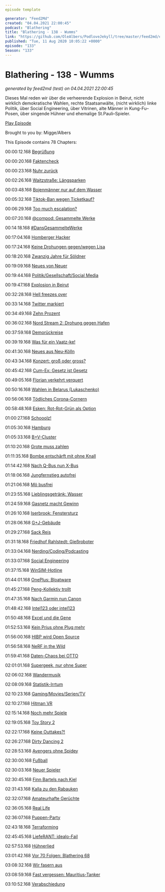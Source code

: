 ```yaml
---
episode template

generator: "Feed2Md"
created: "04.04.2021 22:00:45"
podcast: "Blathering"
title: "Blathering - 138 - Wumms"
link: "https://github.com/OleAlbers/PodloveJekyll/tree/master/feed2md/example/export/seasons/5/2020/8/Blathering - 138 - Wumms.md"
published: "Tue, 11 Aug 2020 10:05:22 +0000"
episode: "133"
Season: "133"
---
```


# Blathering - 138 - Wumms
_generated by feed2md (test) on 04.04.2021 22:00:45_

Dieses Mal reden wir über die verheerende Explosion in Beirut, nicht wirklich demokratische Wahlen, rechte Staatsanwälte, (nicht wirklich) linke Politik, über Social Engineering, über Vitrinen, alte Männer in Kung-Fu–Posen, über singende Hühner und ehemalige St.Pauli–Spieler.

[Play Episode](https://www.blathering.de/podlove/file/1305/s/feed/c/mp3/blathering_138.mp3)

Brought to you by: Migge/Albers

This Episode contains 78 Chapters:


00:00:12.168 [Begrüßung]()

00:00:20.168 [Faktencheck]()

00:00:23.168 [Nuhr zurück](https://www.youtube.com/watch?v=_R0ywINFaOo&)

00:02:26.168 [Waitzstraße: Längsparken](https://hamburg1.de/nachrichten/45774/Waitzstrasse_Neue_Parkzonen_missachtet.html)

00:03:48.168 [Bojenmänner nur auf dem Wasser](https://www.hamburg.de/sehenswuerdigkeiten/4611904/balkenhol-figuren/)

00:05:32.168 [Tiktok-Ban wegen Ticketkauf?](https://twitter.com/TaylorLorenz/status/1290685335412842498)

00:06:29.168 [Too much escalation?](https://taz.de/Rigorose-Strafe-fuer-Basketballer-Saibou/!5705841/)

00:07:20.168 [@compod: Gesammelte Werke](https://twitter.com/search?q=(from%3Acompod)%20(%40blathering_pod)%20until%3A2020-08-11%20since%3A2020-08-05&src=typed_query&f=live)

00:14:18.168 [#DansGesammelteWerke](https://twitter.com/search?q=(from%3Aevildanwallace)%20(%40blathering_pod)%20until%3A2020-08-11%20since%3A2020-08-05&src=typed_query&f=live)

00:17:04.168 [Homberger Hacker](https://www.lauterbacher-anzeiger.de/lokales/vogelsbergkreis/alsfeld/homberger-hacker-am-jugendschoffengericht-in-alsfeld_22007969)

00:17:24.168 [Keine Drohungen gegen/wegen Lisa](https://twitter.com/schneidermanHH/status/1291866077065105410)

00:18:20.168 [Zwanzig Jahre für Söldner](https://taz.de/Versuchte-Entfuehrung-von-Venezuelas-Staatschef/!5705978/)

00:19:09.168 [Neues von Neuer](https://twitter.com/RobertClaus13/status/1291825758185365506)

00:19:44.168 [Politik/Gesellschaft/Social Media]()

00:19:47.168 [Explosion in Beirut](https://www.tagesschau.de/ausland/beirut-explosion-reaktionen-107.html)

00:32:28.168 [Hell freezes over](https://twitter.com/tazgezwitscher/status/1291323130531786753)

00:33:14.168 [Twitter markiert](https://twitter.com/Shayan86/status/1291407114691325953)

00:34:49.168 [Zehn Prozent](https://taz.de/Verteidigungsausgaben-in-der-Nato/!5700254/)

00:36:02.168 [Nord Stream 2: Drohung gegen Hafen](https://www.faz.net/aktuell/wirtschaft/klima-energie-und-umwelt/nord-stream-2-schwesig-empoert-ueber-drohung-gegen-hafen-16894385.html)

00:37:59.168 [Demorückreise](https://twitter.com/LarsWienand/status/1291085775057166338)

00:39:19.168 [Was für ein Vaatz-ke!](https://www.tagesspiegel.de/politik/cdu-politiker-auf-abwegen-der-flirt-des-arnold-vaatz-mit-den-corona-leugnern/26072174.html)

00:41:30.168 [Neues aus Neu-Kölln](https://www.tagesspiegel.de/berlin/polizei-justiz/rechtsextremistische-anschlaege-in-neukoelln-drueckte-der-staatsanwalt-wegen-afd-sympathien-ein-auge-zu/26069882.html)

00:43:34.168 [Konzert: groß oder gross?](https://twitter.com/tknuewer/status/1292013418812256257)

00:45:42.168 [Cum-Ex: Gesetz ist Gesetz](https://lagedernation.org/2020/08/07/ldn199-explosion-in-beirut-2-corona-welle-regelbetrieb-in-schulen-interview-prof-dr-karl-lauterbach-cum-ex-rechte-strukturen/?t=1%3A04%3A01)

00:49:05.168 [Florian verkehrt verquert](https://taz.de/Kabarettist-Schroeder-auf-Corona-Demo/!5701935/)

00:50:16.168 [Wahlen in Belarus (Lukaschenko)](https://www.tagesschau.de/ausland/belarus-praesidentenwahl-lukaschenko-101.html)

00:56:06.168 [Tödliches Corona-Cornern](https://www.tagesschau.de/ausland/schiesserei-washington-103.html)

00:58:48.168 [Esken: Rot-Rot-Grün als Option](https://www.sueddeutsche.de/politik/spd-rot-rot-gruen-esken-walter-borjans-1.4993824)

01:00:27.168 [Schooolz!](https://twitter.com/OlafScholz/status/1292745005300420608)

01:05:30.168 [Hamburg]()

01:05:33.168 [B+V-Cluster](https://www.ndr.de/nachrichten/hamburg/coronavirus/Testreihe-abgeschlossen-59-Corona-Faelle-bei-BlohmVoss,voss260.html)

01:10:20.168 [Grote muss zahlen](https://www.mopo.de/hamburg/politik/bussgeld-nach--corona-feier--grote-zur-strafzahlung-verdonnert---entlassung-gefordert-37136336)

01:11:35.168 [Bombe entschärft mit ohne Knall](https://www.presseportal.de/blaulicht/pm/82522/4671756)

01:14:42.168 [Nach Q-Bus nun X-Bus](https://dialog.hochbahn.de/bus-in-zukunft/ein-blick-auf-das-mysteriose-x-was-hinter-den-xpressbussen-steckt/)

01:18:06.168 [Jungfernstieg autofrei](https://www.hamburg.de/pressearchiv-fhh/14177810/2020-08-!06-bsw-jungfernstieg-wird-attraktiver/)

01:21:06.168 [Mö busfrei](https://dialog.hochbahn.de/allgemein/die-moe-wird-verkehrsfrei-und-was-passiert-mit-den-ganzen-bussen/)

01:23:55.168 [Lieblingsgetränk: Wasser](https://www.ndr.de/fernsehen/programm/epg104_date-2020-08-04_display-all.html)

01:24:59.168 [Gasnetz macht Gewinn](https://www.ndr.de/fernsehen/sendungen/hamburg_journal_1800/Gasnetz-Hamburg-erreicht-Gewinnzone,hamj98504.html)

01:26:10.168 [Iserbrook: Fenstersturz](https://www.ndr.de/fernsehen/sendungen/hamburg_journal/Neunjaehriger-aus-dem-Fenster-einer-Schule-gestuerzt,hamj98570.html)

01:28:06.168 [G+J-Gebäude](https://hamburg1.de/nachrichten/45762/Stadt_will_G_J_Gebaeude_doch_nicht_kaufen.html)

01:29:27.168 [Sack Reis](https://www.derstandard.at/story/2000119263044/kokain-im-wert-von-300-millionen-euro-in-hamburg-sichergestellt)

01:31:18.168 [Friedhof Rahlstedt: Gießroboter](https://hamburg1.de/nachrichten/45794/Friedhof_Rahlstedt_setzt_Giessroboter_ein.html)

01:33:04.168 [Nerding/Coding/Podcasting]()

01:33:07.168 [Social Engineering](https://twitter.com/informatom/status/1290923453659394048)

01:37:15.168 [WinSIM-Hotline](https://www.drillisch-online.de/)

01:44:01.168 [OnePlus: Bloatware](https://www.golem.de/news/android-oneplus-installiert-facebook-services-auf-smartphones-vor-2008-150107.html)

01:45:27.168 [Peng-Kollektiv trollt](https://netzpolitik.org/2020/peng-kollektiv-aktionskuenstler-sprechen-als-falsches-bundesamt-mit-chefetagen-von-konzernen/)

01:47:35.168 [Nach Garmin nun Canon](https://www.zdnet.de/88382048/bericht-hacker-erbeuten-bei-ransomware-angriff-auf-canon-10-tbyte-daten/)

01:48:42.168 [Intel123 oder intel123](https://www.tomshardware.com/news/massive-20gb-intel-data-breach-floods-the-internet-mentions-backdoors)

01:50:48.168 [Excel und die Gene](https://twitter.com/wirklichewelt/status/1291448788100567041)

01:52:53.168 [Kein Prius ohne Plug mehr](https://www.golem.de/news/vollhybrid-toyota-prius-wird-in-deutschland-nicht-mehr-verkauft-2008-150111.html)

01:56:00.168 [HIBP wird Open Source](https://www.golem.de/news/security-have-i-been-pwned-wird-open-source-2008-150128.html)

01:56:58.168 [NeRF in the Wild](https://mspoweruser.com/googles-nerf-microsoft-photosynth-on-steroids/)

01:59:41.168 [Daten-Chaos bei OTTO](https://www.golem.de/news/versandhaus-otto-zeigte-bestellungen-von-anderen-kunden-an-2008-150130.html)

02:01:01.168 [Supergeek, nur ohne Super](https://twitter.com/tmigge/status/1291720657462583301)

02:06:02.168 [Wandermusik](https://music.youtube.com/)

02:08:09.168 [Statistik-Irrtum](https://twitter.com/tmigge/status/1292548422751444994)

02:10:23.168 [Gaming/Movies/Serien/TV]()

02:10:27.168 [Hitman VR](https://twitter.com/stammtischphilo/status/1291625015411171328)

02:15:14.168 [Noch mehr Spiele](https://twitter.com/PlayStationDE/status/1292487132095950852)

02:19:05.168 [Toy Story 2](https://de.wikipedia.org/wiki/Toy_Story_2)

02:22:17.168 [Keine Outtakes?!](https://twitter.com/stammtischphilo/status/1291884165714018307)

02:26:27.168 [Dirty Dancing 2](https://twitter.com/DirtyDancingMov/status/1291778201522286592)

02:28:53.168 [Avengers ohne Spidey](https://www.golem.de/news/marvel-s-avengers-community-empoert-ueber-plattformexklusiven-spider-man-2008-150080.html)

02:30:00.168 [Fußball]()

02:30:03.168 [Neuer Spieler](https://www.fcstpauli.com/news/der-fc-st-pauli-verpflichtet-rodrigo-zalazar/)

02:30:45.168 [Finn Bartels nach Kiel](https://www.ndr.de/sport/fussball/Bartels-wechselt-von-Werder-zurueck-zu-Holstein-Kiel,werder12940.html)

02:31:43.168 [Kalla zu den Rabauken](https://www.fcstpauli.com/news/jan-philipp-kalla-wird-markenbotschafter-der-fc-st-pauli-rabauken/)

02:32:07.168 [Amateurhafte Gerüchte](https://www.hfv.de/artikel/nfv-jugendausschuss-beschliesst-einfache-punktrunde/)

02:36:05.168 [Real Life]()

02:36:07.168 [Puppen-Party](https://twitter.com/tmigge/status/1292058816964681728)

02:43:18.168 [Terraforming](https://twitter.com/stammtischphilo/status/1290984820189925377)

02:45:45.168 [LiefeRANT: idealo-Fail](https://twitter.com/tmigge/status/1292108674308149248)

02:57:53.168 [Hühnerlied](https://twitter.com/stammtischphilo/status/1292112164753481729)

03:01:42.168 [Vor 70 Folgen: Blathering 68](https://www.blathering.de/2019/01/blathering-068-dicke-luft/)

03:08:32.168 [Wir fasern aus]()

03:08:59.168 [Fast vergessen: Mauritius-Tanker](https://www.sueddeutsche.de/panorama/mauritius-oel-schiff-1.4993329)

03:10:52.168 [Verabschiedung]()


